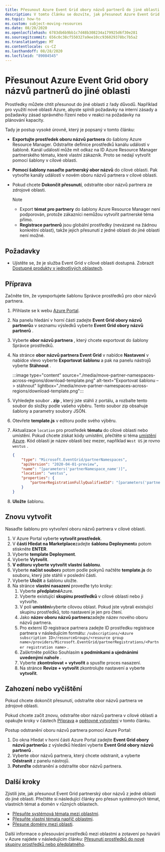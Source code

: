 ```yaml
---
title: Přesunout Azure Event Grid obory názvů partnerů do jiné oblasti
description: V tomto článku se dozvíte, jak přesunout Azure Event Grid obory názvů partnerů z jedné oblasti do jiné oblasti.
ms.topic: how-to
ms.custom: subject-moving-resources
ms.date: 08/20/2020
ms.openlocfilehash: 6783db6b9bb1c7d48b308234a179925d6f30e281
ms.sourcegitcommit: 656c0c38cf550327a9ee10cc936029378bc7b5a2
ms.translationtype: MT
ms.contentlocale: cs-CZ
ms.lasthandoff: 08/28/2020
ms.locfileid: "89084545"
---
```

# <a name="move-azure-event-grid-partner-namespaces-to-another-region"></a>Přesunout Azure Event Grid obory názvů partnerů do jiné oblasti
Prostředky můžete chtít přesunout do jiné oblasti z řady důvodů. Například pro využití nové oblasti Azure, abyste splnili požadavky na interní zásady a požadavky zásad správného řízení nebo v reakci na požadavky na plánování kapacity. 

Tady je postup vysoké úrovně, který je popsaný v tomto článku: 

- **Exportujte prostředek oboru názvů partnera** do šablony Azure Resource Manager. Odstraňte definice prostředků kanálu událostí v šabloně. Kanál událostí může mít odkaz na ID Azure Resource Manager partnerského tématu, které vlastní zákazník. Proto se nedají vytvořit pomocí šablony v cílové oblasti.  
- **Pomocí šablony nasaďte partnerský obor názvů** do cílové oblasti. Pak vytvořte kanály událostí v novém oboru názvů partnera v cílové oblasti. 
- Pokud chcete **Dokončit přesunutí**, odstraňte obor názvů partnera ze zdrojové oblasti. 

    > [!NOTE]
    > - Export **témat pro partnery** do šablony Azure Resource Manager není podporován, protože zákazníci nemůžou vytvořit partnerské téma přímo. 
    > - **Registrace partnerů** jsou globální prostředky (nevázané na žádnou konkrétní oblast), takže jejich přesunutí z jedné oblasti do jiné oblasti není možné. 

## <a name="prerequisites"></a>Požadavky
- Ujistěte se, že je služba Event Grid v cílové oblasti dostupná. Zobrazit [Dostupné produkty v jednotlivých oblastech](https://azure.microsoft.com/global-infrastructure/services/?products=event-grid&regions=all).

## <a name="prepare"></a>Příprava
Začněte tím, že vyexportujete šablonu Správce prostředků pro obor názvů partnera. 

1. Přihlaste se k webu [Azure Portal](https://portal.azure.com).
2. Na panelu hledání v horní části zadejte **Event Grid obory názvů partnerů**a v seznamu výsledků vyberte **Event Grid obory názvů partnerů** . 
3. Vyberte **obor názvů partnera** , který chcete exportovat do šablony Správce prostředků. 
4. Na stránce **obor názvů partnera Event Grid** v nabídce **Nastavení** v nabídce vlevo vyberte **Exportovat šablonu** a pak na panelu nástrojů vyberte **Stáhnout** . 

    :::image type="content" source="./media/move-partner-namespaces-across-regions/download-template.png" alt-text="Exportovat šablonu – > stáhnout" lightbox="./media/move-partner-namespaces-across-regions/download-template.png":::   
5. Vyhledejte soubor **. zip** , který jste stáhli z portálu, a rozbalte tento soubor do složky podle vašeho výběru. Tento soubor zip obsahuje šablony a parametry soubory JSON. 
1. Otevřete **template.js** v editoru podle svého výběru. 
8. Aktualizace `location` pro prostředek **tématu** do cílové oblasti nebo umístění. Pokud chcete získat kódy umístění, přečtěte si téma [umístění Azure](https://azure.microsoft.com/global-infrastructure/locations/). Kód oblasti je název oblasti bez mezer, například `West US` je rovno `westus` .

    ```json
    {
        "type": "Microsoft.EventGrid/partnerNamespaces",
        "apiVersion": "2020-04-01-preview",
        "name": "[parameters('partnerNamespace_name')]",
        "location": "westus",
        "properties": {
            "partnerRegistrationFullyQualifiedId": "[parameters('partnerRegistrations_ContosoCorpAccount1_externalid')]"
        }
    }
    ``` 
1. **Uložte** šablonu. 

## <a name="recreate"></a>Znovu vytvořit 
Nasaďte šablonu pro vytvoření oboru názvů partnera v cílové oblasti. 

1. V Azure Portal vyberte **vytvořit prostředek**.
2. V **části Hledat na Marketplace**zadejte **šablonu Deployment**a potom stiskněte **ENTER**.
3. Vyberte **template Deployment**.
4. Vyberte **Vytvořit**.
5. **V editoru vyberte vytvořit vlastní šablonu**.
6. Vyberte **načíst soubor**a potom podle pokynů načtěte **template.js** do souboru, který jste stáhli v poslední části.
7. Vyberte **Uložit** a šablonu uložte. 
8. Na stránce **vlastní nasazení** proveďte tyto kroky: 
    1. Vyberte **předplatné**Azure. 
    1. Vyberte existující **skupinu prostředků** v cílové oblasti nebo ji vytvořte. 
    1. V poli **umístění**vyberte cílovou oblast. Pokud jste vybrali existující skupinu prostředků, toto nastavení je jen pro čtení. 
    1. Jako **název oboru názvů partnera**zadejte název nového oboru názvů partnera. 
    1. Pro externí ID registrace partnera zadejte ID prostředku registrace partnera v následujícím formátu: `/subscriptions/<Azure subscription ID>/resourceGroups/<resource group name>/providers/Microsoft.EventGrid/partnerRegistrations/<Partner registration name>` .
    1. Zaškrtněte políčko Souhlasím **s podmínkami a ujednáními uvedenými nahoře** .     
    1. Vyberte **zkontrolovat + vytvořit** a spusťte proces nasazení. 
    1. Na stránce **Revize + vytvořit** zkontrolujte nastavení a vyberte **vytvořit**. 

## <a name="discard-or-clean-up"></a>Zahození nebo vyčištění
Pokud chcete dokončit přesunutí, odstraňte obor názvů partnera ve zdrojové oblasti.  

Pokud chcete začít znovu, odstraňte obor názvů partnera v cílové oblasti a opakujte kroky v částech [Příprava](#prepare) a [opětovné vytvoření](#recreate) v tomto článku.

Postup odstranění oboru názvů partnera pomocí Azure Portal:

1. Do okna Hledat v horní části Azure Portal zadejte **Event Grid obory názvů partnerů**a z výsledků hledání vyberte **Event Grid obory názvů partnerů** . 
2. Vyberte obor názvů partnera, který chcete odstranit, a vyberte **Odstranit** z panelu nástrojů. 
3. **Potvrďte** odstranění a odstraňte obor názvů partnera. 

## <a name="next-steps"></a>Další kroky
Zjistili jste, jak přesunout Event Grid partnerský obor názvů z jedné oblasti do jiné oblasti. Přečtěte si následující články pro přesun systémových témat, vlastních témat a domén v různých oblastech.

- [Přesuňte systémová témata mezi oblastmi](move-system-topics-across-regions.md). 
- [Přesuňte vlastní témata napříč oblastmi](move-custom-topics-across-regions.md). 
- [Přesune domény mezi oblasti](move-domains-across-regions.md).

Další informace o přesouvání prostředků mezi oblastmi a zotavení po havárii v Azure najdete v následujícím článku: [Přesunutí prostředků do nové skupiny prostředků nebo předplatného](../azure-resource-manager/management/move-resource-group-and-subscription.md).
